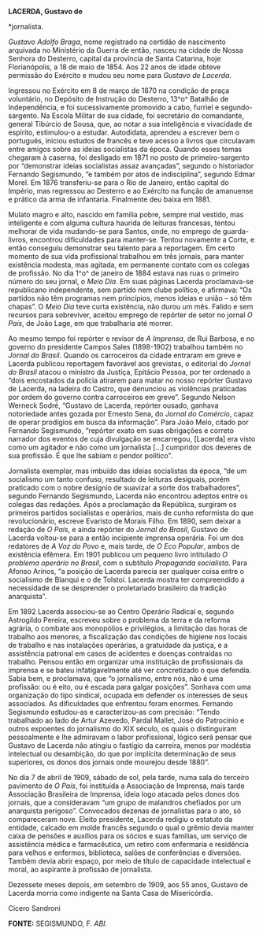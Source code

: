 **LACERDA, Gustavo de**

\*jornalista.

*Gustavo Adolfo Braga*, nome registrado na certidão de nascimento
arquivada no Ministério da Guerra de então, nasceu na cidade de Nossa
Senhora do Desterro, capital da província de Santa Catarina, hoje
Florianópolis, a 18 de maio de 1854. Aos 22 anos de idade obteve
permissão do Exército e mudou seu nome para *Gustavo de Lacerda*.

Ingressou no Exército em 8 de março de 1870 na condição de praça
voluntário, no Depósito de Instrução do Desterro, 13^o^ Batalhão de
Independência, e foi sucessivamente promovido a cabo, furriel e
segundo-sargento. Na Escola Militar de sua cidade, foi secretário do
comandante, general Tibúrcio de Sousa, que, ao notar a sua inteligência
e vivacidade de espírito, estimulou-o a estudar. Autodidata, aprendeu a
escrever bem o português, iniciou estudos de francês e teve acesso a
livros que circulavam entre amigos sobre as ideias socialistas da época.
Quando esses temas chegaram à caserna, foi desligado em 1871 no posto de
primeiro-sargento por “demonstrar ideias socialistas assaz avançadas”,
segundo o historiador Fernando Segismundo, “e também por atos de
indisciplina”, segundo Edmar Morel. Em 1876 transferiu-se para o Rio de
Janeiro, então capital do Império, mas regressou ao Desterro e ao
Exército na função de amanuense e prático da arma de infantaria.
Finalmente deu baixa em 1881.

Mulato magro e alto, nascido em família pobre, sempre mal vestido, mas
inteligente e com alguma cultura haurida de leituras francesas, tentou
melhorar de vida mudando-se para Santos, onde, no emprego de
guarda-livros, encontrou dificuldades para manter-se. Tentou novamente a
Corte, e então conseguiu demonstrar seu talento para a reportagem. Em
certo momento de sua vida profissional trabalhou em três jornais, para
manter existência modesta, mas agitada, em permanente contato com os
colegas de profissão. No dia 1^o^ de janeiro de 1884 estava nas ruas o
primeiro número do seu jornal, o *Meio Dia*. Em suas páginas Lacerda
proclamava-se republicano independente, sem partido nem clube político,
e afirmava: “Os partidos não têm programas nem princípios, menos ideias
e união – só têm chapas”. O *Meio Dia* teve curta existência, não durou
um mês. Falido e sem recursos para sobreviver, aceitou emprego de
repórter de setor no jornal *O País*, de João Lage, em que trabalharia
até morrer.

Ao mesmo tempo foi repórter e revisor de *A Imprensa*, de Rui Barbosa, e
no governo do presidente Campos Sales (1898-1902) trabalhou também no
*Jornal do Brasil*. Quando os carroceiros da cidade entraram em greve e
Lacerda publicou reportagem favorável aos grevistas, o editorial do
*Jornal do Brasil* atacou o ministro da Justiça, Epitácio Pessoa, por
ter ordenado a “dois encostados da polícia atirarem para matar no nosso
repórter Gustavo de Lacerda, na ladeira do Castro, que denunciou as
violências praticadas por ordem do governo contra carroceiros em greve”.
Segundo Nelson Werneck Sodré, “Gustavo de Lacerda, repórter ousado,
ganhava notoriedade antes gozada por Ernesto Sena, do *Jornal do
Comércio*, capaz de operar prodígios em busca da informação”. Para João
Melo, citado por Fernando Segismundo, “repórter exato em suas obrigações
e correto narrador dos eventos de cuja divulgação se encarregou,
[Lacerda] era visto como um agitador e não como um jornalista […]
cumpridor dos deveres de sua profissão. É que lhe sabiam o pendor
político”.

Jornalista exemplar, mas imbuído das ideias socialistas da época, “de um
socialismo um tanto confuso, resultado de leituras desiguais, porém
praticado com o nobre desígnio de suavizar a sorte dos trabalhadores”,
segundo Fernando Segismundo, Lacerda não encontrou adeptos entre os
colegas das redações. Após a proclamação da República, surgiram os
primeiros partidos socialistas e operários, mais de cunho reformista do
que revolucionário, escreve Evaristo de Morais Filho. Em 1890, sem
deixar a redação de *O País*, e ainda repórter do *Jornal do Brasil*,
Gustavo de Lacerda voltou-se para a então incipiente imprensa operária.
Foi um dos redatores de *A Voz do Povo* e, mais tarde, de *O Eco
Popular*, ambos de existência efêmera. Em 1901 publicou um pequeno livro
intitulado *O problema operário no Brasil*, com o subtítulo *Propaganda
socialista*. Para Afonso Arinos, “a posição de Lacerda parecia ser
qualquer coisa entre o socialismo de Blanqui e o de Tolstoi. Lacerda
mostra ter compreendido a necessidade de se desprender o proletariado
brasileiro da tradição anarquista”.

Em 1892 Lacerda associou-se ao Centro Operário Radical e, segundo
Astrogildo Pereira, escreveu sobre o problema da terra e da reforma
agrária, o combate aos monopólios e privilégios, a limitação das horas
de trabalho aos menores, a fiscalização das condições de higiene nos
locais de trabalho e nas instalações operárias, a gratuidade da justiça,
e a assistência patronal em casos de acidentes e doenças contraídas no
trabalho. Pensou então em organizar uma instituição de profissionais da
imprensa e se bateu infatigavelmente até ver concretizado o que
defendia. Sabia bem, e proclamava, que “o jornalismo, entre nós, não é
uma profissão: ou é eito, ou é escada para galgar posições”. Sonhava com
uma organização do tipo sindical, ocupada em defender os interesses de
seus associados. As dificuldades que enfrentou foram enormes. Fernando
Segismundo estudou-as e caracterizou-as com precisão: “Tendo trabalhado
ao lado de Artur Azevedo, Pardal Mallet, José do Patrocínio e outros
expoentes do jornalismo do XIX século, os quais o distinguiram
pessoalmente e lhe admiravam o labor profissional, lógico será pensar
que Gustavo de Lacerda não atingiu o fastígio da carreira, menos por
modéstia intelectual ou desambição, do que por implícita determinação de
seus superiores, os donos dos jornais onde mourejou desde 1880”.

No dia 7 de abril de 1909, sábado de sol, pela tarde, numa sala do
terceiro pavimento de *O País*, foi instituída a Associação de Imprensa,
mais tarde Associação Brasileira de Imprensa, ideia logo atacada pelos
donos dos jornais, que a consideravam “um grupo de malandros chefiados
por um anarquista perigoso”. Convocados dezenas de jornalistas para o
ato, só compareceram nove. Eleito presidente, Lacerda redigiu o estatuto
da entidade, calcado em molde francês segundo o qual o grêmio devia
manter caixa de pensões e auxílios para os sócios e suas famílias, um
serviço de assistência médica e farmacêutica, um retiro com enfermaria e
residência para velhos e enfermos, biblioteca, salões de conferências e
diversões. Também devia abrir espaço, por meio de título de capacidade
intelectual e moral, ao aspirante à profissão de jornalista.

Dezessete meses depois, em setembro de 1909, aos 55 anos, Gustavo de
Lacerda morria como indigente na Santa Casa de Misericórdia.

Cícero Sandroni

**FONTE:** SEGISMUNDO, F. *ABI.*
